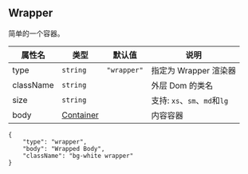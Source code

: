 ## Wrapper

简单的一个容器。

| 属性名    | 类型                              | 默认值      | 说明                         |
| --------- | --------------------------------- | ----------- | ---------------------------- |
| type      | `string`                          | `"wrapper"` | 指定为 Wrapper 渲染器        |
| className | `string`                          |             | 外层 Dom 的类名              |
| size      | `string`                          |             | 支持: `xs`、`sm`、`md`和`lg` |
| body      | [Container](./Types.md#container) |             | 内容容器                     |

```schema:height="200" scope="body"
{
    "type": "wrapper",
    "body": "Wrapped Body",
    "className": "bg-white wrapper"
}
```

